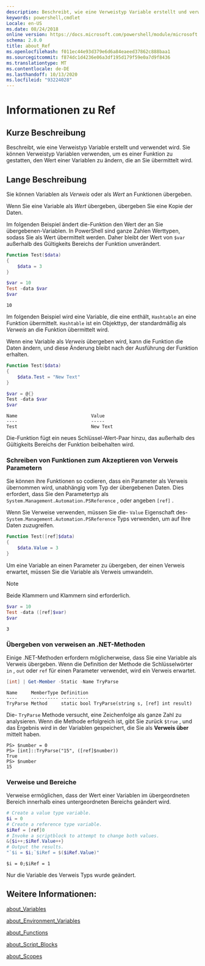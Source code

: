 ```yaml
---
description: Beschreibt, wie eine Verweistyp Variable erstellt und verwendet wird. Sie können Verweistyp Variablen verwenden, um es einer Funktion zu gestatten, den Wert einer Variablen zu ändern, die an Sie übermittelt wird.
keywords: powershell,cmdlet
Locale: en-US
ms.date: 08/24/2018
online version: https://docs.microsoft.com/powershell/module/microsoft.powershell.core/about/about_ref?view=powershell-7.1&WT.mc_id=ps-gethelp
schema: 2.0.0
title: about_Ref
ms.openlocfilehash: f011ec44e93d379e6d6a84eaeed37862c888baa1
ms.sourcegitcommit: f874dc1d4236e06a3df195d179f59e0a7d9f8436
ms.translationtype: MT
ms.contentlocale: de-DE
ms.lasthandoff: 10/13/2020
ms.locfileid: "93224028"
---
```

# <a name="about-ref"></a>Informationen zu Ref

## <a name="short-description"></a>Kurze Beschreibung
Beschreibt, wie eine Verweistyp Variable erstellt und verwendet wird. Sie können Verweistyp Variablen verwenden, um es einer Funktion zu gestatten, den Wert einer Variablen zu ändern, die an Sie übermittelt wird.

## <a name="long-description"></a>Lange Beschreibung

Sie können Variablen als *Verweis* oder als *Wert* an Funktionen übergeben.

Wenn Sie eine Variable als *Wert* übergeben, übergeben Sie eine Kopie der Daten.

Im folgenden Beispiel ändert die-Funktion den Wert der an Sie übergebenen-Variablen. In PowerShell sind ganze Zahlen Werttypen, sodass Sie als Wert übermittelt werden.
Daher bleibt der Wert von `$var` außerhalb des Gültigkeits Bereichs der Funktion unverändert.

```powershell
Function Test($data)
{
    $data = 3
}

$var = 10
Test -data $var
$var
```

```output
10
```

Im folgenden Beispiel wird eine Variable, die eine enthält, `Hashtable` an eine Funktion übermittelt. `Hashtable` ist ein Objekttyp, der standardmäßig als *Verweis* an die Funktion übermittelt wird.

Wenn eine Variable als *Verweis* übergeben wird, kann die Funktion die Daten ändern, und diese Änderung bleibt nach der Ausführung der Funktion erhalten.

```powershell
Function Test($data)
{
    $data.Test = "New Text"
}

$var = @{}
Test -data $var
$var
```

```output
Name                           Value
----                           -----
Test                           New Text
```

Die-Funktion fügt ein neues Schlüssel-Wert-Paar hinzu, das außerhalb des Gültigkeits Bereichs der Funktion beibehalten wird.

### <a name="writing-functions-to-accept-reference-parameters"></a>Schreiben von Funktionen zum Akzeptieren von Verweis Parametern

Sie können ihre Funktionen so codieren, dass ein Parameter als Verweis übernommen wird, unabhängig vom Typ der übergebenen Daten. Dies erfordert, dass Sie den Parametertyp als `System.Management.Automation.PSReference` , oder angeben `[ref]` .

Wenn Sie Verweise verwenden, müssen Sie die- `Value` Eigenschaft des- `System.Management.Automation.PSReference` Typs verwenden, um auf Ihre Daten zuzugreifen.

```powershell
Function Test([ref]$data)
{
    $data.Value = 3
}
```

Um eine Variable an einen Parameter zu übergeben, der einen Verweis erwartet, müssen Sie die Variable als Verweis umwandeln.

> [!NOTE]
> Beide Klammern und Klammern sind erforderlich.

```powershell
$var = 10
Test -data ([ref]$var)
$var
```

```output
3
```

### <a name="passing-references-to-net-methods"></a>Übergeben von verweisen an .NET-Methoden

Einige .NET-Methoden erfordern möglicherweise, dass Sie eine Variable als Verweis übergeben. Wenn die Definition der Methode die Schlüsselwörter `in` , `out` oder `ref` für einen Parameter verwendet, wird ein Verweis erwartet.

```powershell
[int] | Get-Member -Static -Name TryParse
```

```output
Name     MemberType Definition
----     ---------- ----------
TryParse Method     static bool TryParse(string s, [ref] int result)
```

Die- `TryParse` Methode versucht, eine Zeichenfolge als ganze Zahl zu analysieren. Wenn die Methode erfolgreich ist, gibt Sie zurück `$true` , und das Ergebnis wird in der Variablen gespeichert, die Sie als **Verweis über** mittelt haben.

```
PS> $number = 0
PS> [int]::TryParse("15", ([ref]$number))
True
PS> $number
15
```

### <a name="references-and-scopes"></a>Verweise und Bereiche

Verweise ermöglichen, dass der Wert einer Variablen im übergeordneten Bereich innerhalb eines untergeordneten Bereichs geändert wird.

```powershell
# Create a value type variable.
$i = 0
# Create a reference type variable.
$iRef = [ref]0
# Invoke a scriptblock to attempt to change both values.
&{$i++;$iRef.Value++}
# Output the results.
"`$i = $i;`$iRef = $($iRef.Value)"
```

```output
$i = 0;$iRef = 1
```

Nur die Variable des Verweis Typs wurde geändert.

## <a name="see-also"></a>Weitere Informationen:

[about_Variables](about_Variables.md)

[about_Environment_Variables](about_Environment_Variables.md)

[about_Functions](about_Functions.md)

[about_Script_Blocks](about_Script_Blocks.md)

[about_Scopes](about_scopes.md)

